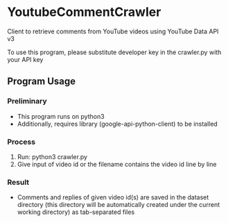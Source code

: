 # YoutubeCommentCrawler

Client to retrieve comments from YouTube videos using YouTube Data API v3

To use this program, please substitute developer key in the crawler.py with your API key

## Program Usage

### Preliminary
-	This program runs on python3
-	Additionally, requires library (google-api-python-client) to be installed

### Process
1.	Run: python3 crawler.py
2.	Give input of video id or the filename contains the video id line by line

### Result
-	Comments and replies of given video id(s) are saved in the dataset directory (this directory will be automatically created under the current working directory) as tab-separated files 
